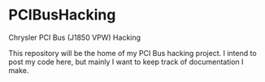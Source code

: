 # PCIBusHacking
Chrysler PCI Bus (J1850 VPW) Hacking


This repository will be the home of my PCI Bus hacking project. I intend to post my code here, but mainly I want to keep track of documentation I make.
